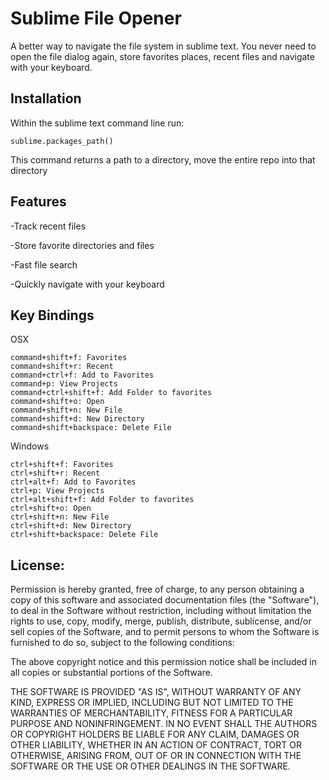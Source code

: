 Sublime File Opener
=============

A better way to navigate the file system in sublime text.  You never need to open the file dialog again, store favorites places, recent files and navigate with your keyboard.

Installation
-------
Within the sublime text command line run:

	sublime.packages_path()

This command returns a path to a directory, move the entire repo into that directory

Features
-------

-Track recent files

-Store favorite directories and files

-Fast file search

-Quickly navigate with your keyboard

Key Bindings
-------
OSX
	
	command+shift+f: Favorites
	command+shift+r: Recent
	command+ctrl+f: Add to Favorites
	command+p: View Projects
	command+ctrl+shift+f: Add Folder to favorites
	command+shift+o: Open
	command+shift+n: New File
	command+shift+d: New Directory
	command+shift+backspace: Delete File

Windows

	ctrl+shift+f: Favorites
	ctrl+shift+r: Recent
	ctrl+alt+f: Add to Favorites
	ctrl+p: View Projects
	ctrl+alt+shift+f: Add Folder to favorites
	ctrl+shift+o: Open
	ctrl+shift+n: New File
	ctrl+shift+d: New Directory
	ctrl+shift+backspace: Delete File

License:
-------

Permission is hereby granted, free of charge, to any person obtaining a copy of this software and associated documentation files (the "Software"), to deal in the Software without restriction, including without limitation the rights to use, copy, modify, merge, publish, distribute, sublicense, and/or sell copies of the Software, and to permit persons to whom the Software is furnished to do so, subject to the following conditions:

The above copyright notice and this permission notice shall be included in all copies or substantial portions of the Software.

THE SOFTWARE IS PROVIDED "AS IS", WITHOUT WARRANTY OF ANY KIND, EXPRESS OR IMPLIED, INCLUDING BUT NOT LIMITED TO THE WARRANTIES OF MERCHANTABILITY, FITNESS FOR A PARTICULAR PURPOSE AND NONINFRINGEMENT. IN NO EVENT SHALL THE AUTHORS OR COPYRIGHT HOLDERS BE LIABLE FOR ANY CLAIM, DAMAGES OR OTHER LIABILITY, WHETHER IN AN ACTION OF CONTRACT, TORT OR OTHERWISE, ARISING FROM, OUT OF OR IN CONNECTION WITH THE SOFTWARE OR THE USE OR OTHER DEALINGS IN THE SOFTWARE.

